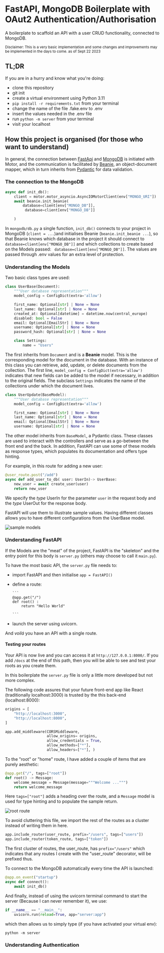 # FastAPI, MongoDB Boilerplate with OAut2 Authentication/Authorisation

A boilerplate to scaffold an API with a user CRUD functionality, connected to MongoDB.

<small> Disclaimer: This is a very basic implementation and some changes and improvements may be implemented in the days to come. as of Sept 22 2023 </small>

## TL;DR

If you are in a hurry and know what you're doing:

- clone this repository
- git init
- create a virtual environment using Python 3.11
- `pip install -r requirements.txt` from your terminal
- change the name of the file .fake.env to .env
- insert the values needed in the .env file
- run `python -m server` from your terminal
- visit your localhost

## How this project is organised (for those who want to understand)

In general, the connection between [FastApi](https://fastapi.tiangolo.com/) and [MongoDB](https://www.mongodb.com/) is initiated with Motor, and the communication is facilitated by [Beanie](https://beanie-odm.dev/), an object-document mapper, which in turn inherits from [Pydantic](https://docs.pydantic.dev/latest/) for data validation.

### The connection to the MongoDB

```py
async def init_db():
    client = motor.motor_asyncio.AsyncIOMotorClient(env["MONGO_URI"])
    await beanie.init_beanie(
        database=client[env["MONGO_DB"]],
         database=client[env["MONGO_DB"]]

    )
```

In `mongodb/db.py` a single function, `init_db()` connects to your project in MongoDB (`client = ...`)and initialises Beanie (`beanie.init_beanie ...`), so that Beanie knows which database in the project it should connect to ` database=client[env["MONGO_DB"]]` and which collections to create based on the Models passed: ` database=client[env["MONGO_DB"]]`. The values are passed through .env values for an extra level of protection.

### Understanding the Models

Two basic class types are used:

```py
class UserBase(Document):
    """User database representation"""
    model_config = ConfigDict(extra='allow')

    first_name: Optional[str] | None = None
    last_name: Optional[str] | None = None
    created_at: Optional[datetime] = datetime.now(central_europe)
    disabled: bool = False
    email: Optional[EmailStr] | None = None
    username: Optional[str] | None = None
    password_hash: Optional[str] | None = None

    class Settings:
        name = "Users"
```

The first inherits from `Document` and is a **Beanie** model. This is the corresponding model for the document in the database. With an instance of this class you can retrieve, add, update, or delete documents from the collection. The first line, `model_config = ConfigDict(extra='allow')` indicates that new fields can be added to the model if necessary, in addition to the original fields. The subclass `Settings` indicates the name of the collections under which the document lives.

```py
class UserUpdate(BaseModel):
    """User database representation"""
    model_config = ConfigDict(extra='allow')

    first_name: Optional[str] | None = None
    last_name: Optional[str] | None = None
    email: Optional[EmailStr] | None = None
    username: Optional[str] | None = None

```

The other model inherits from `BaseModel`, a Pydantic class. These classes are used to interact with the controllers and serve as a go-between the front end and the back. In addition, FastAPI can use some of these models as response types, which populates its documentation and offers type hinting.

For example, in this route for adding a new user:

```py
@user_route.post("/add")
async def add_user_to_db( user: UserIn)-> UserBase:
    new_user = await create_user(user)
    return new_user
```

We specify the _type_ UserIn for the parameter `user` in the request body and the _type_ UserOut for the response body.

FastAPI will use them to illustrate sample values. Having different classes allows you to have different configurations from the UserBase model.

![sample models](img/return_types.png)

### Understanding FastAPI

If the Models are the "meat" of the project, FastAPI is the "skeleton" and the entry point for this body is `server.py` (others may choose to call it `main.py`).

To have the most basic API, the `server.py` file needs to:

- import FastAPI and then initialise `app = FastAPI()`
- define a route:

      ```
      @app.get("/")
      def root() :
          return "Hello World"

      ```

- launch the server using uvicorn.

And _voilá_ you have an API with a single route.

#### Testing your routes

Your API is now live and you can access it at `http://127.0.0.1:8000/`. If you add `/docs` at the end of this path, then you will be able to see and test your roots as you create them.

In this boilerplate the `server.py` file is only a little more developed but not more complex.

The following code assures that your future front-end app like React (traditionally localhost:3000) is trusted by the this back-end (localhost:8000):

```py
origins = [
    "http://localhost:3000",
    "http://localhost:8000",
]

app.add_middleware(CORSMiddleware,
                   allow_origins= origins,
                   allow_credentials = True,
                   allow_methods=["*"],
                   allow_headers=["*"], )
```

To the "root" or "home" route, I have added a couple of items that are purely aesthetic:

```py
@app.get("/", tags=["root"])
def root() -> Message:
    welcome_message = Message(message="""Welcome ...""")
    return welcome_message
```

Here `tags=["root"]` adds a heading over the route, and a `Message` model is used for type hinting and to populate the sample return.

![root route](img/root_route.png)

To avoid cluttering this file, we import the rest of the routes as a cluster instead of writing them in here.

```py
app.include_router(user_route, prefix="/users", tags=["users"])
app.include_router(token_route, tags=["token"])
```

The first cluster of routes, the user_route, has `prefix="/users"` which indicates that any routes I create with the "user_route" decorator, will be prefixed thus.

To connect to the MongoDB automatically every time the API is launched:

```py
@app.on_event("startup")
async def connect():
    await init_db()
```

And finally, instead of using the uvicorn terminal command to start the server (Because I can never remember it), we use:

```py
if __name__ == "__main__":
    uvicorn.run(reload=True, app="server:app")
```

which then allows us to simply type (if you have activated your virtual env):

```shell
python -m server
```

### Understanding Authentication
